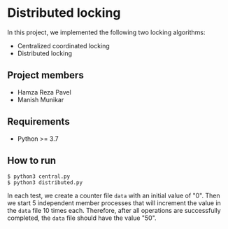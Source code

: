 # Distributed locking

In this project, we implemented the following two locking algorithms:

* Centralized coordinated locking
* Distributed locking

## Project members

* Hamza Reza Pavel
* Manish Munikar

## Requirements

* Python >= 3.7

## How to run

    $ python3 central.py
    $ python3 distributed.py

In each test, we create a counter file `data` with an initial value of "0".
Then we start 5 independent member processes that will increment the value in
the `data` file 10 times each. Therefore, after all operations are
successfully completed, the `data` file should have the value "50".
